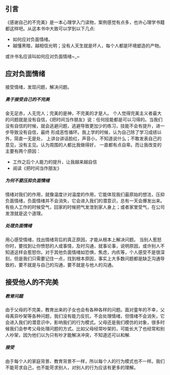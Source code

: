 ## 引言
《感谢自己的不完美》是一本心理学入门读物，案例感觉有点多，也许心理学书籍都这样吧。从这本书中大致可以学到以下几点:

- 如何应对负面情绪。
- 越懂黑暗，越相信光明；没有人天生就是坏人，每个人都是环境塑造的产物。

或许书名应该叫如何应对负面情绪~_~

## 应对负面情绪

接受情绪，发现问题，解决问题。

##### 勇于接受自己的不完美
金无足赤，人无完人；完美的是神，不完美的才是人。
个人觉得完美主义者最大的问题就是没有自信，《把时间当作朋友》说：任何技能都是可以习得的。当我们
没有自信的时候，就会逃避问题，逃避导致更加少的练习，技能不会有提升，进一步导致没有自信，最终
形成恶性循环。我上学的时候，认为自己除了学习成绩以外，简直一无是处，
上讲台讲话脸红，声音小，不知道说什么；不敢发表自己的意见，没有主见。认为周围的人都比我做得好，
一直都有点自卑。而让我改变的主要有两个原因：

- 工作之后个人能力的提升，让我越来越自信
- 阅读《把时间当作朋友》

##### 为何不要压抑负面情绪
情绪对我们的作用，就像温度计对温度的作用，它能体现我们最原始的想法，压抑负面情绪，负面情绪并不会消失，它会进入我们的潜意识，总有一天会爆发出来。有些人工作的时候受气，回家的时候把气发泄到家人身上；或者家里受气，在公司发泄就是这个道理。

##### 处理负面情绪
用心感受情绪，找出情绪背后的真正原因，才能从根本上解决问题。
当别人惹怒你时，要找到让你愤怒的人或事情，及时沟通，就事论事，说明原因，或许别人不知道这样会惹怒你。对于其他负面情绪如恐惧，焦虑，内疚等，个人感受不是很深刻，但是我们只需要记住一点，找到根本原因，事实上大多数问题都是缺乏沟通导致的，要不就是与自己的沟通，要不就是与他人的沟通。

## 接受他人的不完美

##### 教育问题
由于父母的不完美，教育出来的子女也会有各种各样的问题。面对童年的不幸，父母离异吵架等各种问题，我们没有能力反抗，不会处理情绪，但情绪不会消失，它会进入我们的潜意识中，影响我们的行为模式。父母还是我们模仿的对象，很多时候我们会参考父母处理问题的方式。比如父母经常吵架的，可能长大了也经常和别人吵架，因为他们以为只有吵才能解决冲突，不知道还可以和解.

##### 接受
由于每个人的家庭背景、教育背景不一样，所以每个人的行为模式也不一样。我们不能苛求自己，也不能苛求别人，对别人的行为应该有更多的理解。
